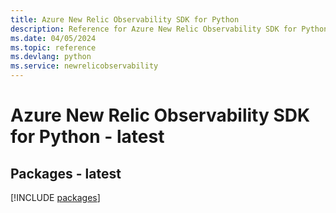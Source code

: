 ```yaml
---
title: Azure New Relic Observability SDK for Python
description: Reference for Azure New Relic Observability SDK for Python
ms.date: 04/05/2024
ms.topic: reference
ms.devlang: python
ms.service: newrelicobservability
---
```

# Azure New Relic Observability SDK for Python - latest
## Packages - latest
[!INCLUDE [packages](new-relic-observability-index.md)]